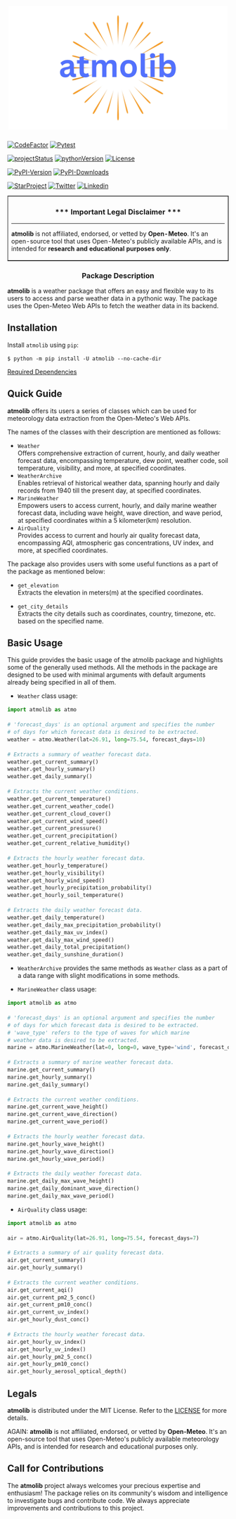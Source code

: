 <h1 align=center>
<img src="https://raw.githubusercontent.com/rahul4732saini/atmolib/main/assets/atmolib.png?raw=true" width=500>
</h1>

<a href="https://www.codefactor.io/repository/github/rahul4732saini/atmolib"><img src="https://www.codefactor.io/repository/github/rahul4732saini/atmolib/badge" alt="CodeFactor" /></a>
<a href="https://github.com/rahul4732saini/atmolib/actions/workflows/pytest.yml"><img src="https://github.com/rahul4732saini/atmolib/workflows/Pytest/badge.svg" alt="Pytest" /></a>

<a href="https://www.github.com/rahul4732saini/atmolib"><img src="https://img.shields.io/badge/status-beta-yellow?maxAge=60" alt="projectStatus"></a>
<a href="https://www.github.com/rahul4732saini/atmolib"><img src="https://img.shields.io/badge/python-3.10+-blue?label=Python&maxAge=60" alt="pythonVersion"></a>
<a href="https://github.com/rahul4732saini/atmolib/blob/main/LICENSE"><img src="https://img.shields.io/badge/License-MIT-green?maxAge=60" alt="License"></a>

<a href="https://www.pypi.org/project/atmolib"><img src="https://img.shields.io/pypi/v/atmolib.svg?logo=pypi&logoColor=ffa07a&label=PyPI Version&maxAge=60" alt="PyPI-Version"></a>
<a href="https://www.pypi.org/project/atmolib"><img src="https://img.shields.io/pypi/dm/atmolib.svg?label=PyPI Downloads" alt="PyPI-Downloads"></a>

<a href="https://www.github.com/rahul4732saini/atmolib"><img src="https://img.shields.io/github/stars/rahul4732saini/atmolib.svg?style=social&label=Star&maxAge=60" alt="StarProject"></a>
<a href="https://www.twitter.com/rahulsaini4732"><img src="https://img.shields.io/twitter/follow/rahulsaini4732?style=social&label=Follow&maxAge=60" alt="Twitter"></a>
<a href="https://www.linkedin.com/in/rahul-saini-9191a5286/)"><img src="https://img.shields.io/badge/LinkedIn-Connect-blue?style=social&logo=linkedin&maxAge=60" alt="Linkedin"></a>

<table border=1 cellpadding=10><tr><td>

<h3 align=center>*** Important Legal Disclaimer ***</h3>

---

<b>atmolib</b> is not affiliated, endorsed, or vetted by <b>Open-Meteo</b>. It's an open-source tool that uses Open-Meteo's publicly available APIs, and is intended for <b>research and educational purposes only</b>.

</td></tr></table>

<h3 align=center>Package Description</h3>

<b>atmolib</b> is a weather package that offers an easy and flexible way to its users to access and parse weather data in a pythonic way. The package uses the Open-Meteo Web APIs to fetch the weather data in its backend.

## Installation

Install `atmolib` using `pip`:

```
$ python -m pip install -U atmolib --no-cache-dir
```

[Required Dependencies](./requirements.txt)

## Quick Guide

<b>atmolib</b> offers its users a series of classes which can be used for meteorology data extraction from the Open-Meteo's Web APIs.

The names of the classes with their description are mentioned as follows:

- `Weather`<br>
  Offers comprehensive extraction of current, hourly, and daily weather forecast data, encompassing temperature, dew point, weather code, soil temperature, visibility, and more, at specified coordinates.
- `WeatherArchive`<br>
  Enables retrieval of historical weather data, spanning hourly and daily records from 1940 till the present day, at specified coordinates.
- `MarineWeather`<br>
  Empowers users to access current, hourly, and daily marine weather forecast data, including wave height, wave direction, and wave period, at specified coordinates within a 5 kilometer(km) resolution.
- `AirQuality`<br>
  Provides access to current and hourly air quality forecast data, encompassing AQI, atmospheric gas concentrations, UV index, and more, at specified coordinates.

The package also provides users with some useful functions as a part of the package as mentioned below:

- `get_elevation`<br>
  Extracts the elevation in meters(m) at the specified coordinates.

- `get_city_details`<br>
  Extracts the city details such as coordinates, country, timezone, etc. based on the specified name.

## Basic Usage

This guide provides the basic usage of the atmolib package and highlights some of the generally used methods. All the methods in the package are designed to be used with minimal arguments with default
arguments already being specified in all of them.

- `Weather` class usage:

```python
import atmolib as atmo

# 'forecast_days' is an optional argument and specifies the number
# of days for which forecast data is desired to be extracted.
weather = atmo.Weather(lat=26.91, long=75.54, forecast_days=10)

# Extracts a summary of weather forecast data.
weather.get_current_summary()
weather.get_hourly_summary()
weather.get_daily_summary()

# Extracts the current weather conditions.
weather.get_current_temperature()
weather.get_current_weather_code()
weather.get_current_cloud_cover()
weather.get_current_wind_speed()
weather.get_current_pressure()
weather.get_current_precipitation()
weather.get_current_relative_humidity()

# Extracts the hourly weather forecast data.
weather.get_hourly_temperature()
weather.get_hourly_visibility()
weather.get_hourly_wind_speed()
weather.get_hourly_precipitation_probability()
weather.get_hourly_soil_temperature()

# Extracts the daily weather forecast data.
weather.get_daily_temperature()
weather.get_daily_max_precipitation_probability()
weather.get_daily_max_uv_index()
weather.get_daily_max_wind_speed()
weather.get_daily_total_precipitation()
weather.get_daily_sunshine_duration()
```

- `WeatherArchive` provides the same methods as `Weather` class as a part of a data range with slight modifications in some methods.

- `MarineWeather` class usage:

```python
import atmolib as atmo

# 'forecast_days' is an optional argument and specifies the number
# of days for which forecast data is desired to be extracted.
# 'wave_type' refers to the type of waves for which marine
# weather data is desired to be extracted.
marine = atmo.MarineWeather(lat=0, long=0, wave_type='wind', forecast_days=7)

# Extracts a summary of marine weather forecast data.
marine.get_current_summary()
marine.get_hourly_summary()
marine.get_daily_summary()

# Extracts the current weather conditions.
marine.get_current_wave_height()
marine.get_current_wave_direction()
marine.get_current_wave_period()

# Extracts the hourly weather forecast data.
marine.get_hourly_wave_height()
marine.get_hourly_wave_direction()
marine.get_hourly_wave_period()

# Extracts the daily weather forecast data.
marine.get_daily_max_wave_height()
marine.get_daily_dominant_wave_direction()
marine.get_daily_max_wave_period()
```

- `AirQuality` class usage:

```python
import atmolib as atmo

air = atmo.AirQuality(lat=26.91, long=75.54, forecast_days=7)

# Extracts a summary of air quality forecast data.
air.get_current_summary()
air.get_hourly_summary()

# Extracts the current weather conditions.
air.get_current_aqi()
air.get_current_pm2_5_conc()
air.get_current_pm10_conc()
air.get_current_uv_index()
air.get_hourly_dust_conc()

# Extracts the hourly weather forecast data.
air.get_hourly_uv_index()
air.get_hourly_uv_index()
air.get_hourly_pm2_5_conc()
air.get_hourly_pm10_conc()
air.get_hourly_aerosol_optical_depth()
```

## Legals

<b>atmolib</b> is distributed under the MIT License. Refer to the [LICENSE](./LICENSE) for more details.

AGAIN: <b>atmolib</b> is not affiliated, endorsed, or vetted by <b>Open-Meteo</b>. It's an open-source tool that uses Open-Meteo's publicly available meteorology APIs, and is intended for research and educational purposes only.

## Call for Contributions

The <b>atmolib</b> project always welcomes your precious expertise and enthusiasm!
The package relies on its community's wisdom and intelligence to investigate bugs and contribute code. We always appreciate improvements and contributions to this project.

